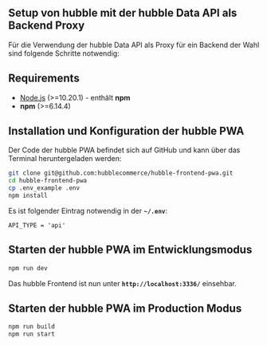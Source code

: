 ## Setup von hubble mit der hubble Data API als Backend Proxy
Für die Verwendung der hubble Data API als Proxy für ein Backend der Wahl sind folgende
Schritte notwendig:


## Requirements
* [Node.js](https://nodejs.org/en/) \(&gt;=10.20.1\) - enthält __npm__
* __npm__ \(&gt;=6.14.4\)


## Installation und Konfiguration der hubble PWA
Der Code der hubble PWA befindet sich auf GitHub und kann über das Terminal heruntergeladen werden:

``` bash
git clone git@github.com:hubblecommerce/hubble-frontend-pwa.git
cd hubble-frontend-pwa
cp .env_example .env
npm install 
```

Es ist folgender Eintrag notwendig in der __`~/.env`__: 

```dotenv
API_TYPE = 'api'
```

## Starten der hubble PWA im Entwicklungsmodus
``` bash
npm run dev
```
Das hubble Frontend ist nun unter __`http://localhost:3336/`__ einsehbar.


## Starten der hubble PWA im Production Modus
``` bash
npm run build
npm run start
```